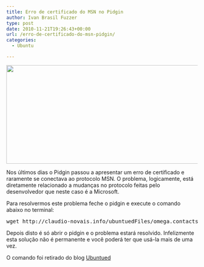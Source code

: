 ```yaml
---
title: Erro de certificado do MSN no Pidgin
author: Ivan Brasil Fuzzer
type: post
date: 2010-11-21T19:26:43+00:00
url: /erro-de-certificado-do-msn-pidgin/
categories:
  - Ubuntu

---
```

<p style="text-align: center;">
  <a href="http://www.ubuntero.com.br/wp-content/uploads/2010/11/Captura_de_tela4.png"><img class="alignnone size-full wp-image-1190" title="Captura_de_tela" src="http://www.ubuntero.com.br/wp-content/uploads/2010/11/Captura_de_tela4.png" alt="" width="507" height="260" /></a>
</p>

Nos últimos dias o Pidgin passou a apresentar um erro de certificado e raramente se conectava ao protocolo MSN. O problema, logicamente, está diretamente relacionado a mudanças no protocolo feitas pelo desenvolvedor que neste caso é a Microsoft.

Para resolvermos este problema feche o pidgin e execute o comando abaixo no terminal:

<pre class="brush:shell">wget http://claudio-novais.info/ubuntuedFiles/omega.contacts.msn.com -O "omega.contacts.msn.com" && mkdir -p ~/.purple/certificates/x509/tls_peers && mv omega.contacts.msn.com ~/.purple/certificates/x509/tls_peers</pre>

Depois disto é só abrir o pidgin e o problema estará resolvido. Infelizmente esta solução não é permanente e você poderá ter que usá-la mais de uma vez.

O comando foi retirado do blog [Ubuntued][1]

 [1]: http://ubuntued.info/problema-do-certificado-omega-contacts-msn-com-no-pidgin